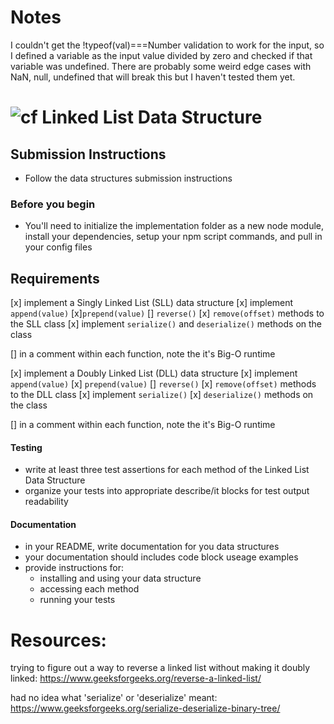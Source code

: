 #  Notes

I couldn't get the !typeof(val)===Number validation to work for the input, so I defined a variable as the input value divided by zero and checked if that variable was undefined.  There are probably some weird edge cases with NaN, null, undefined that will break this but I haven't tested them yet.




![cf](http://i.imgur.com/7v5ASc8.png) Linked List Data Structure
================================================================

## Submission Instructions
* Follow the data structures submission instructions

### Before you begin
* You'll need to initialize the implementation folder as a new node module, install your dependencies, setup your npm script commands, and pull in your config files


## Requirements
[x] implement a Singly Linked List (SLL) data structure
[x] implement `append(value)`
[x]`prepend(value)`
[]  `reverse()`
[x] `remove(offset)` methods to the SLL class
[x]  implement `serialize()` and `deserialize()` methods on the class

[]  in a comment within each function, note the it's Big-O runtime



[x]  implement a Doubly Linked List (DLL) data structure
[x]  implement `append(value)`
[x]  `prepend(value)`
[]   `reverse()`
[x]  `remove(offset)` methods to the DLL class
[x]  implement `serialize()`
[x]  `deserialize()` methods on the class

[]   in a comment within each function, note the it's Big-O runtime

#### Testing
  * write at least three test assertions for each method of the Linked List Data Structure
  * organize your tests into appropriate describe/it blocks for test output readability

####  Documentation
  * in your README, write documentation for you data structures
  * your documentation should includes code block useage examples
  * provide instructions for:
    * installing and using your data structure
    * accessing each method
    * running your tests




# Resources:

trying to figure out a way to reverse a linked list without making it doubly linked:
https://www.geeksforgeeks.org/reverse-a-linked-list/

had no idea what 'serialize' or 'deserialize' meant:
https://www.geeksforgeeks.org/serialize-deserialize-binary-tree/